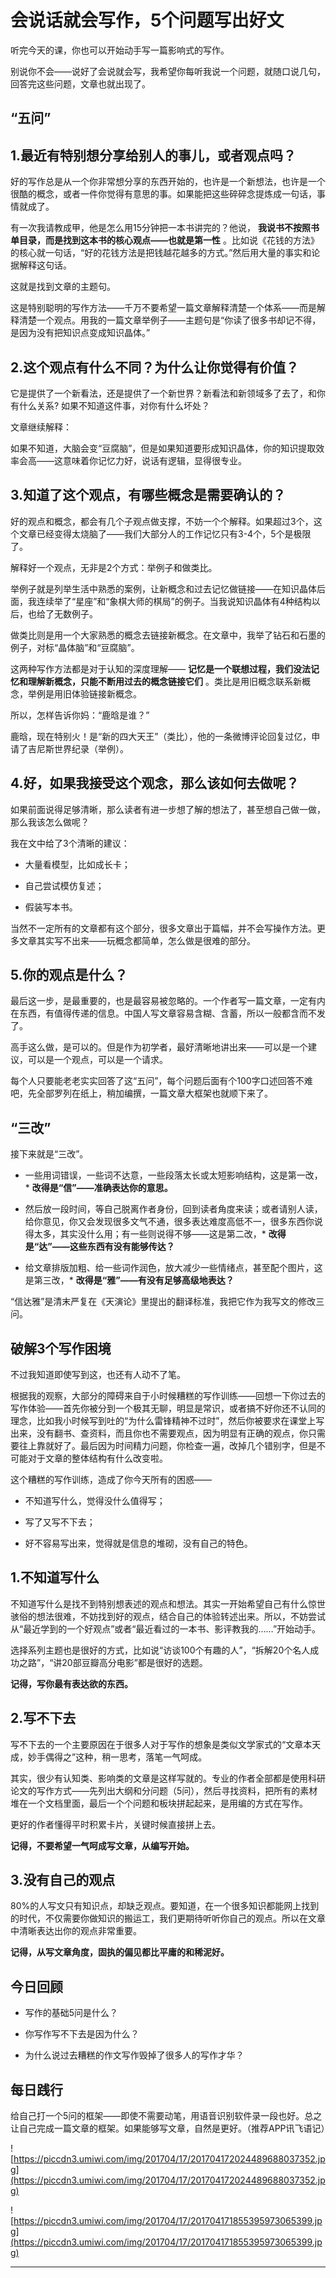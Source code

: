 # 会说话就会写作，5个问题写出好文

听完今天的课，你也可以开始动手写一篇影响式的写作。

别说你不会——说好了会说就会写，我希望你每听我说一个问题，就随口说几句，回答完这些问题，文章也就出现了。

## “五问”

## 1.最近有特别想分享给别人的事儿，或者观点吗？

好的写作总是从一个你非常想分享的东西开始的，也许是一个新想法，也许是一个很酷的概念，或者一件你觉得有意思的事。如果能把这些碎碎念提炼成一句话，事情就成了。

有一次我请教成甲，他是怎么用15分钟把一本书讲完的？他说， **我说书不按照书单目录，而是找到这本书的核心观点——也就是第一性** 。比如说《花钱的方法》的核心就一句话，“好的花钱方法是把钱越花越多的方式。”然后用大量的事实和论据解释这句话。

这就是找到文章的主题句。

这是特别聪明的写作方法——千万不要希望一篇文章解释清楚一个体系——而是解释清楚一个观点。用我的一篇文章举例子——主题句是“你读了很多书却记不得，是因为没有把知识点变成知识晶体。”

## 2.这个观点有什么不同？为什么让你觉得有价值？

它是提供了一个新看法，还是提供了一个新世界？新看法和新领域多了去了，和你有什么关系? 如果不知道这件事，对你有什么坏处？

文章继续解释：

如果不知道，大脑会变“豆腐脑”，但是如果知道要形成知识晶体，你的知识提取效率会高——这意味着你记忆力好，说话有逻辑，显得很专业。    

## 3.知道了这个观点，有哪些概念是需要确认的？

好的观点和概念，都会有几个子观点做支撑，不妨一个个解释。如果超过3个，这个文章已经变得太烧脑了——我们大部分人的工作记忆只有3-4个，5个是极限了。

解释好一个观点，无非是2个方式：举例子和做类比。

举例子就是列举生活中熟悉的案例，让新概念和过去记忆做链接——在知识晶体后面，我连续举了“星座”和“象棋大师的棋局”的例子。当我说知识晶体有4种结构以后，也给了无数例子。

做类比则是用一个大家熟悉的概念去链接新概念。在文章中，我举了钻石和石墨的例子，对标“晶体脑”和“豆腐脑”。

这两种写作方法都是对于认知的深度理解—— **记忆是一个联想过程，我们没法记忆和理解新概念，只能不断用过去的概念链接它们** 。类比是用旧概念联系新概念，举例是用旧体验链接新概念。

所以，怎样告诉你妈：“鹿晗是谁？”

鹿晗，现在特别火！是“新的四大天王”（类比），他的一条微博评论回复过亿，申请了吉尼斯世界纪录（举例）。

## 4.好，如果我接受这个观念，那么该如何去做呢？

如果前面说得足够清晰，那么读者有进一步想了解的想法了，甚至想自己做一做，那么我该怎么做呢？

我在文中给了3个清晰的建议：

* 大量看模型，比如成长卡；

* 自己尝试模仿复述；

* 假装写本书。

当然不一定所有的文章都有这个部分，很多文章出于篇幅，并不会写操作方法。更多文章其实写不出来——玩概念都简单，怎么做是很难的部分。

## 5.你的观点是什么？

最后这一步，是最重要的，也是最容易被忽略的。一个作者写一篇文章，一定有内在东西，有值得传递的信息。中国人写文章容易含糊、含蓄，所以一般都含而不发了。

高手这么做，是可以的。但是作为初学者，最好清晰地讲出来——可以是一个建议，可以是一个观点，可以是一个请求。

每个人只要能老老实实回答了这“五问”，每个问题后面有个100字口述回答不难吧，先全部罗列在纸上，稍加编撰，一篇文章大框架也就顺下来了。

## “三改”

接下来就是“三改”。

* 一些用词错误，一些词不达意，一些段落太长或太短影响结构，这是第一改，* **改得是“信”——准确表达你的意思。** 

* 然后放一段时间，等自己脱离作者身份，回到读者角度来读；或者请别人读，给你意见，你又会发现很多文气不通，很多表达难度高低不一，很多东西你说得太多，其实没什么用；有一些则说得不够——这是第二改，* **改得是“达”——这些东西有没有能够传达？** 

* 给文章排版加粗、给一些词作润色，放大减少一些情绪点，甚至配个图片，这是第三改，* **改得是“雅”——有没有足够高级地表达？** 

“信达雅”是清末严复在《天演论》里提出的翻译标准，我把它作为我写文的修改三问。

## 破解3个写作困境

不过我知道即使写到这，也还有人动不了笔。

根据我的观察，大部分的障碍来自于小时候糟糕的写作训练——回想一下你过去的写作体验——首先你被分到一个极其无聊，明显是常识，或者搞不好你还不认同的理念，比如我小时候写到吐的“为什么雷锋精神不过时”，然后你被要求在课堂上写出来，没有翻书、查资料，而且你也不需要观点，因为明显有正确的观点，你只需要往上靠就好了。最后因为时间精力问题，你检查一遍，改掉几个错别字，但是不可能对于文章的整体结构有什么改变啦。

这个糟糕的写作训练，造成了你今天所有的困惑——

* 不知道写什么，觉得没什么值得写；

* 写了又写不下去；

* 好不容易写出来，觉得就是信息的堆砌，没有自己的特色。

## 1.不知道写什么

不知道写什么是找不到特别想表述的观点和想法。其实一开始希望自己有什么惊世骇俗的想法很难，不妨找到好的观点，结合自己的体验转述出来。所以，不妨尝试从“最近学到的一个好观点”或者“最近看过的一本书、影评教我的……”开始动手。

选择系列主题也是很好的方式，比如说“访谈100个有趣的人”，“拆解20个名人成功之路”，“讲20部豆瓣高分电影”都是很好的选题。

 **记得，写你最有表达欲的东西。**

## 2.写不下去

写不下去的一个主要原因在于很多人对于写作的想象是类似文学家式的“文章本天成，妙手偶得之”这种，稍一思考，落笔一气呵成。

其实，很少有认知类、影响类的文章是这样写就的。专业的作者全部都是使用科研论文的写作方式——先列出大纲和分问题（5问），然后寻找资料，把所有的素材堆在一个文档里面，最后一个个问题和板块拼起起来，是用编的方式在写作。

更好的作者懂得平时积累卡片，关键时候直接拼上去。

 **记得，不要希望一气呵成写文章，从编写开始。**

## 3.没有自己的观点

80%的人写文只有知识点，却缺乏观点。要知道，在一个很多知识都能网上找到的时代，不仅需要你做知识的搬运工，我们更期待听听你自己的观点。所以在文章中清晰表达出你的观点非常重要。

 **记得，从写文章角度，固执的偏见都比平庸的和稀泥好。**

## 今日回顾

* 写作的基础5问是什么？

* 你写作写不下去是因为什么？

* 为什么说过去糟糕的作文写作毁掉了很多人的写作才华？

## 每日践行

给自己打一个5问的框架——即使不需要动笔，用语音识别软件录一段也好。总之让自己完成一篇文章的框架。如果能够写文章，自然是更好。（推荐APP讯飞语记）

![https://piccdn3.umiwi.com/img/201704/17/201704172024489688037352.jpg](https://piccdn3.umiwi.com/img/201704/17/201704172024489688037352.jpg)

![https://piccdn3.umiwi.com/img/201704/17/201704171855395973065399.jpg](https://piccdn3.umiwi.com/img/201704/17/201704171855395973065399.jpg)

---
